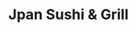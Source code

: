 ---
layout: place
title: "Jpan Sushi & Grill"
permalink: /florida/sarasota/jpan-sushi-grill.html
stateAbbr: FL
stateName: Florida
cityName: Sarasota
place_id: ChIJh_eeTtw4w4gR1Ptck7apB8w
photos:
  - name: >-
      places/ChIJh_eeTtw4w4gR1Ptck7apB8w/photos/AeeoHcIjKM2vt9bYFYYxB3ByNsKf1vfCqjRcCr2sXWt2LOIwNNlweSD_dpmw5hg352k_BzqEwRkjiKSjaPwhOKXmXMpG-b781eKlPJVBlu9QQIIaMUqv3rJBW87AMflzaw7SSDsZY0dzWyFTWfxciWmvY4W8AErW2WNTHQPCeHquLNURUDFCOqZ-A3RX1lsNiKNB1IH1Yqg2JJhKPAqiHFVQ9-Ufbx32f8ewAJV6J7cPRbqFqPBWaOGHf4HTnSnM4vJ8s-YZmpGb6NKGuQmmz6iP3D8Y1v1z10gAItwQYDSWNf5tFA
    widthPx: 960
    heightPx: 720
    authorAttributions:
      - displayName: Jpan Sushi & Grill
        uri: https://maps.google.com/maps/contrib/103172138786484808587
        photoUri: >-
          https://lh3.googleusercontent.com/a-/ALV-UjW3ZEq4fmQRPIif1qJlWpqkDYaPluehgy0pV45W-oUI-qJtxQ7f=s100-p-k-no-mo
    flagContentUri: >-
      https://www.google.com/local/imagery/report/?cb_client=maps_api_places.places_api&image_key=!1e10!2sAF1QipNobl4CLztL5XDCRap1FDfXBT1-U9fkEdzS7I3a&hl=en-US
    googleMapsUri: >-
      https://www.google.com/maps/place//data=!3m4!1e2!3m2!1sAF1QipNobl4CLztL5XDCRap1FDfXBT1-U9fkEdzS7I3a!2e10!4m2!3m1!1s0x88c338dc4e9ef787:0xcc07a9b6935cfbd4
  - name: >-
      places/ChIJh_eeTtw4w4gR1Ptck7apB8w/photos/AeeoHcKtHxPd1gNBUUFsRRWM0bXPnISaAepgF0JMjiv4IQf8QKsIca4hI2mSkFHQOx5Y4VeMOUu5v7PDt1y1bhsIUuiKY1dFLTPHsb-8GFAUDDBj0d5P9MREdzplcTwJkDQRogpSWSvmZ53lP7WJz8Oe4a5s-LToUwsbw4noF0yUhacWmiQqJsTsBbFbdRDz1HAnHi2SJRnWMSjIX1Jm9_0esTWz8fXltay53cG66moKM7xUjxbk82enB1dFaKhKe-ue0vycp3FcZ0YLi0QzsZmvOcvn0BBAaRVwMDUHDLhq4WuVGQ
    widthPx: 1200
    heightPx: 800
    authorAttributions:
      - displayName: Jpan Sushi & Grill
        uri: https://maps.google.com/maps/contrib/103172138786484808587
        photoUri: >-
          https://lh3.googleusercontent.com/a-/ALV-UjW3ZEq4fmQRPIif1qJlWpqkDYaPluehgy0pV45W-oUI-qJtxQ7f=s100-p-k-no-mo
    flagContentUri: >-
      https://www.google.com/local/imagery/report/?cb_client=maps_api_places.places_api&image_key=!1e10!2sAF1QipNnQ9ita6fXewW7XQPEOgp5OP4qrJKjK8ZVUfYo&hl=en-US
    googleMapsUri: >-
      https://www.google.com/maps/place//data=!3m4!1e2!3m2!1sAF1QipNnQ9ita6fXewW7XQPEOgp5OP4qrJKjK8ZVUfYo!2e10!4m2!3m1!1s0x88c338dc4e9ef787:0xcc07a9b6935cfbd4
  - name: >-
      places/ChIJh_eeTtw4w4gR1Ptck7apB8w/photos/AeeoHcIQgB4dtNWa4JZboYJQCjOZN3r1M-edgfl3HgndTNdvS7LTgPHveRdAvwgcTHM40WCTFSYOZ0RmfVd7N98MTSpuDgKzn-wwKRBdez9ch8eTxUcT9Zkl-JnU0MF60B1P1YgpBpIukqyZMVYS96HGz3VNg19lFB6Zeny8AGKkfFHpIamvdmpZgtSUYPBbRhgofYKpR-_PODW8WX2noP_pKqHABBZZnH7kEnI8G3fJJ7o_CmSUH6iu36oBG4-ZpiE9MLCpETtcc8F7NglEwLyKlUmE1q2f9qqMund0h-wCSVEvfIw7FiB3UO-WTonJzpT91FQnHp9bZdyiXkYxVzjZR6F2Ol8An9t6bqh0cHsRiZ-aItOEP_GbOeEZi_xnkWS1G19-wXMn-mwKxBpSbY92urqt02Tj_yAZq0xxazt4J8E2YlE
    widthPx: 4000
    heightPx: 3000
    authorAttributions:
      - displayName: Beverly Perez
        uri: https://maps.google.com/maps/contrib/113885700342081330844
        photoUri: >-
          https://lh3.googleusercontent.com/a-/ALV-UjXuxOELnoWSFHCDT7aMhuG04u8GleLDMrbwfcmijshkZMqj-WSRdg=s100-p-k-no-mo
    flagContentUri: >-
      https://www.google.com/local/imagery/report/?cb_client=maps_api_places.places_api&image_key=!1e10!2sCIHM0ogKEICAgICf0Y2GpAE&hl=en-US
    googleMapsUri: >-
      https://www.google.com/maps/place//data=!3m4!1e2!3m2!1sCIHM0ogKEICAgICf0Y2GpAE!2e10!4m2!3m1!1s0x88c338dc4e9ef787:0xcc07a9b6935cfbd4
  - name: >-
      places/ChIJh_eeTtw4w4gR1Ptck7apB8w/photos/AeeoHcLXiudqsYnX3R9J_uoXQ1w_wmrIa0z2cH5Jy4xAFEFTYjHcAPz4jukSZZIWeoBqALW5jCL7NKYyi8gz_aVqYDjzS-cZI07aA9ocG7-qev4zpG1B3hu29--hLWyuGqSeIKr_MMtGhbQfwX8lohUisvEG6FIioOLAnV_ctLSeUfk_8G5uOsGHqaj76X_RZv2SxnLPiCB2pIeFnO2UTquS1HG_dlkwXEatkSJpNHY1Um6xiQC5l-WxM4Uqc7d0sOwRbX3b9DFvfpSfm-vTczor5IaX-i-KK4TKlCYCt4FGSNLdM5tsCYbo940SpxYWhTjrImHp0lPPbyPil8oisiRulcVPdCeBwlGUJ22bdb3fr_psPNWCzY7FUFGPRXj3YAY31eU2v8PihiPMsi9PQWgWkTJPKcU4dKRMihNMQTNDVV8R-A
    widthPx: 1600
    heightPx: 1200
    authorAttributions:
      - displayName: R C
        uri: https://maps.google.com/maps/contrib/102275446338053414464
        photoUri: >-
          https://lh3.googleusercontent.com/a-/ALV-UjXd1lqcrVIBvw3EdbWf1PtsR1JGYS994kDiiiA8DFLyVtJQagYX=s100-p-k-no-mo
    flagContentUri: >-
      https://www.google.com/local/imagery/report/?cb_client=maps_api_places.places_api&image_key=!1e10!2sCIHM0ogKEICAgIDxu_WlGg&hl=en-US
    googleMapsUri: >-
      https://www.google.com/maps/place//data=!3m4!1e2!3m2!1sCIHM0ogKEICAgIDxu_WlGg!2e10!4m2!3m1!1s0x88c338dc4e9ef787:0xcc07a9b6935cfbd4
  - name: >-
      places/ChIJh_eeTtw4w4gR1Ptck7apB8w/photos/AeeoHcKuworcoXyxUM_xw2dzmywgYVbfQcZSOOp0fSWyz-wWrByYYjtA_tsheXr0g-c031Wp-oBG_U6bmme5oVZ-1db3DZGWorNzL5bNTG0IWkzFavCcA4F_4JQofrrFNDd1Ts2754E44DVMxyDjgGKGXMV6ZeR3LhS70_9NXf5IeSdA-QbMtA1qJcY5Wtwv9IrbinwDJt-ETniRORr5j4GnV2EP3uOiQ1gK-_OnPQMmTXOebIyfarYkTRCNpF5n0ga_KhG4rC8dTKDNkvim84EOwi0mKReHSZj4dNUsD7sTSJO3SYkJVJAWcfOug1vho9XcCpCzUDm4sEE49RPmDpv06lkzrOYG5mTslJlf-EkHGKlpPFoGRObkI2Xppqsn7LcZZbqJGGe2zFtXxRi93PfpZiBRXAxwQAyzkfcJjH3M9-Y
    widthPx: 2592
    heightPx: 1944
    authorAttributions:
      - displayName: Hoang Bui
        uri: https://maps.google.com/maps/contrib/100974500800368982632
        photoUri: >-
          https://lh3.googleusercontent.com/a/ACg8ocLSDuo1L2hVj9LGfEKu4TPM-hK-osCZ3jkFHltcIslhsfD9-w=s100-p-k-no-mo
    flagContentUri: >-
      https://www.google.com/local/imagery/report/?cb_client=maps_api_places.places_api&image_key=!1e10!2sCIHM0ogKEICAgIDO_r2FRg&hl=en-US
    googleMapsUri: >-
      https://www.google.com/maps/place//data=!3m4!1e2!3m2!1sCIHM0ogKEICAgIDO_r2FRg!2e10!4m2!3m1!1s0x88c338dc4e9ef787:0xcc07a9b6935cfbd4
  - name: >-
      places/ChIJh_eeTtw4w4gR1Ptck7apB8w/photos/AeeoHcISvCBuNcqi1iHXhfzagXxRvFK33x13NzN_FXzpTGz6mTGQLUOl7oSbfbudATwNn4FG8bVi4sWtJfPhniZNB5SzL1T1wYHVAqix2M8aE2sdlq7t7cLWi4678H2oXz2ISARp8Lr1xs1c28kl43dNDsJ5tX5Yxvb2Q13zULpWkRaUKKa9DVzR1-bdaJampEBVRKR_vgkHq5GG_WHRYIWyv4ko_NJI-M-Fm7CN2f9HwwFYJbjIbTpZwvnH4zHXXF_zS2Qx-7xPLqktER1bOnoVM3VAxsBQ1DsawCQyoc6KKtKUDhCzGJK_K7M5KcbvepRrYg25H_QDAKShO9KJZ1IZtAWLFLw8--3D6XFiKkKyE43iZMzXkWtvCWU_Zon2C4e1MBUkPHGYpm35xg1KKva9zz9s6KHASSY3bpBnql8cML0__tA5
    widthPx: 3024
    heightPx: 4032
    authorAttributions:
      - displayName: Sarah Graves
        uri: https://maps.google.com/maps/contrib/112498387689001103055
        photoUri: >-
          https://lh3.googleusercontent.com/a-/ALV-UjVsv1fSl9SPp9e45KjG2UrzBSafCNhA6uSO4YNYxSTvEEsHVz21=s100-p-k-no-mo
    flagContentUri: >-
      https://www.google.com/local/imagery/report/?cb_client=maps_api_places.places_api&image_key=!1e10!2sCIHM0ogKEICAgIDH1cH7-wE&hl=en-US
    googleMapsUri: >-
      https://www.google.com/maps/place//data=!3m4!1e2!3m2!1sCIHM0ogKEICAgIDH1cH7-wE!2e10!4m2!3m1!1s0x88c338dc4e9ef787:0xcc07a9b6935cfbd4
  - name: >-
      places/ChIJh_eeTtw4w4gR1Ptck7apB8w/photos/AeeoHcJRIEwMtEYu_ChpVw2f5alFrqJ-PzOePQ1Ko2bdf9Gvp0ns_O_rC7jmXFXZ_4NR363RD25ueU0er5gScFd0kVjqWUkvIT6ylSn0snmQWI8CKK_j-UAYcMMupSMK4mVCWTIJfvnMASawL7f8eTlfSJ_FN-yoeuGkEL54oWpDUWdhWkr390vWQ8ZAoSZqHMNLeW4fP5Wnh3FWa5IqIO84t9SSxWzkaUlyALgdX59dAnAsIqTEGFq_7gvwirtwryPSpd5qX7VKNaZvT9g-BvQK7znJR__0fLP_3JSrdQNVePX0bcKhuSoQxeSnrcICPT6HJhzpuAtz_eWvkfYibo6EUEpEz2PMukZKW4xUYys2CbJ5cZwYhh9jyDkwM8LuLGTMsT-39yKWapKtkozS2nOavdyF2qq8_PW0-lqHs8E5LU5Dk9M
    widthPx: 3899
    heightPx: 3024
    authorAttributions:
      - displayName: Steve Hunsader
        uri: https://maps.google.com/maps/contrib/103367844826769047545
        photoUri: >-
          https://lh3.googleusercontent.com/a-/ALV-UjX--aXjI1C17YBE-jMlYjgnOZZ8AERLnH72_cSEx4KT3x63D7AkAg=s100-p-k-no-mo
    flagContentUri: >-
      https://www.google.com/local/imagery/report/?cb_client=maps_api_places.places_api&image_key=!1e10!2sCIHM0ogKEICAgIDJjIqXowE&hl=en-US
    googleMapsUri: >-
      https://www.google.com/maps/place//data=!3m4!1e2!3m2!1sCIHM0ogKEICAgIDJjIqXowE!2e10!4m2!3m1!1s0x88c338dc4e9ef787:0xcc07a9b6935cfbd4
  - name: >-
      places/ChIJh_eeTtw4w4gR1Ptck7apB8w/photos/AeeoHcIfagfiFlfsKcNVGetQrrg-vmJ2vR2f2CEjvAGNdErmFxp9Lf7FR6Crvt6V8ZinnD0wwgZazlju9aiyLuRMNp1iVrb1YUARcHG2qaAy8KAAlyZ6EDT_XYkSv6YSWLPBkYuiZONeIO4tWWBdIjLufaTRTOPGSLb-q_hQhbJWLZQkPyf1UkibUsYsvt0uNjJbCsKCqCEbC-gjJgg0d5dBQcYyg94pkWIiX60AQ--u-LzwwsT3YnmMtE3eIJS1HP_GXXtHBhaC4xIVb8WZYOWl5iTLN-vMSeLGv5UdWd29gwilkL_FwD1IUzIlL9hnsX_9xuVIM88rpCQvGnO8-5tXcrFqAnIVjdkZqovSllfmi_ebU6KNnZSzNaZr4_0Y-rKyOlMwHvHa7ao_YtzEadPTqikE4U_K7YaZdZb69snPBB0
    widthPx: 3600
    heightPx: 4800
    authorAttributions:
      - displayName: Gem L
        uri: https://maps.google.com/maps/contrib/109280661162533257075
        photoUri: >-
          https://lh3.googleusercontent.com/a-/ALV-UjXLi2OekY_xy3UKh2rWFcIiisVAebPyUzT2pi41-tF5P1a6e6L7=s100-p-k-no-mo
    flagContentUri: >-
      https://www.google.com/local/imagery/report/?cb_client=maps_api_places.places_api&image_key=!1e10!2sCIHM0ogKEICAgIDjqNW_cg&hl=en-US
    googleMapsUri: >-
      https://www.google.com/maps/place//data=!3m4!1e2!3m2!1sCIHM0ogKEICAgIDjqNW_cg!2e10!4m2!3m1!1s0x88c338dc4e9ef787:0xcc07a9b6935cfbd4
  - name: >-
      places/ChIJh_eeTtw4w4gR1Ptck7apB8w/photos/AeeoHcLVKVe5yFxRDQ4oJD7zcy0UDXoFGYjnhs4IxwrZcZFoTWzHY1YGlYNjvuEYfHW3p2fTCIEzPUZIe3AVb-LIzKEvUZD7souN8B6HOEjbcujwLJJWEu-Rpjm5VXHM0LwLAqK3LluctTZZQacr6xys8ZS9aqMPWI5ElJRt_NJ-Pjz9HOzlclz2jTc_OPpPkZJriBerlAwyvYot-x8aAEF9BIPcdLqN9-Sapb5-yxNd1ncxsKfo01F1ZVH-SR_as55GpiLRZzSIe7QBUBFKG8R2Dah5oIh-Nkx0xLg4uuZ0DiCiX6u4KX7JUxXAHOB3CzmV3c-SgiJCdgWLi0CrT2X560062hEXLLvy1dT7q9SFET3flkEoQsvKx_iCt8Sx8fnzxKWOQzA3ZiII6ASwYhpGBs8IpqUmCon9Za-hAPRYnz7fRupm
    widthPx: 4032
    heightPx: 3024
    authorAttributions:
      - displayName: Andy Timithy
        uri: https://maps.google.com/maps/contrib/117841061165119822218
        photoUri: >-
          https://lh3.googleusercontent.com/a-/ALV-UjU4jqyG5-70hW-1QBC6B-nF68qeRqV34zgSeA8EQIteoR2eq6iL=s100-p-k-no-mo
    flagContentUri: >-
      https://www.google.com/local/imagery/report/?cb_client=maps_api_places.places_api&image_key=!1e10!2sCIHM0ogKEICAgIDCu-2MpwE&hl=en-US
    googleMapsUri: >-
      https://www.google.com/maps/place//data=!3m4!1e2!3m2!1sCIHM0ogKEICAgIDCu-2MpwE!2e10!4m2!3m1!1s0x88c338dc4e9ef787:0xcc07a9b6935cfbd4
  - name: >-
      places/ChIJh_eeTtw4w4gR1Ptck7apB8w/photos/AeeoHcIhuLyTyyejbspD0pBkS8iUy-5mEdG-4pc8Q5XR4P2lrfLPI4H39eLwc94xlaNH8Jq9QTETC-1O7kGjA0vOAcDk1RAMcv7rS8A1o2M0zrzVr67Ai-6m_uywh6Oo5iJ0e7dG7bIw2YlYPMDVy9POir5RwIyeVGzW_V5KufR0L-D6mY5v_6tJMLltAGbf1zPQUzkrL12rq7ucAu28CpIAfXgKISAFEXXikpwR_5zQ1hy1FbN3ymYc7QHX6d5D9VcbeQ5XSOXlIocNQ_ZBYtNoVhn8tbrG_DlyV7Ht423fD87SmOTsSuROYBd1ed57iT_yv7nPk3pdIsqbw68SvSHoG_HF0WLbuuovz0Ed3wgk-ZCzHjHdRqUzljNzrvmi7r3Ni42LvQxLvjHvNZFNdoXcMfAmPq5xyu_5xCunttKm_zB2AQ
    widthPx: 4000
    heightPx: 3000
    authorAttributions:
      - displayName: Starr (Cecilia van der Kaay)
        uri: https://maps.google.com/maps/contrib/106995636371438576105
        photoUri: >-
          https://lh3.googleusercontent.com/a-/ALV-UjWtMimZN8kh2hPKLo16m-tRlGcD7ldJyPHv9WrjekahztfNWoKwuQ=s100-p-k-no-mo
    flagContentUri: >-
      https://www.google.com/local/imagery/report/?cb_client=maps_api_places.places_api&image_key=!1e10!2sCIHM0ogKEICAgIDL1t_sAQ&hl=en-US
    googleMapsUri: >-
      https://www.google.com/maps/place//data=!3m4!1e2!3m2!1sCIHM0ogKEICAgIDL1t_sAQ!2e10!4m2!3m1!1s0x88c338dc4e9ef787:0xcc07a9b6935cfbd4
address: '229 N Cattlemen Rd #61, Sarasota, FL 34243, USA'
street: '229 N Cattlemen Rd #61'
city: Sarasota
state: FL
zip: '34243'
country: USA
neighborhood: null
latitude: '27.384837'
longitude: '-82.456781'
accessibility_options:
  wheelchairAccessibleParking: true
  wheelchairAccessibleEntrance: true
  wheelchairAccessibleRestroom: true
  wheelchairAccessibleSeating: true
business_status: OPERATIONAL
name: Jpan Sushi & Grill
google_maps_links:
  directionsUri: >-
    https://www.google.com/maps/dir//''/data=!4m7!4m6!1m1!4e2!1m2!1m1!1s0x88c338dc4e9ef787:0xcc07a9b6935cfbd4!3e0
  placeUri: https://maps.google.com/?cid=14701906110195760084
  writeAReviewUri: >-
    https://www.google.com/maps/place//data=!4m3!3m2!1s0x88c338dc4e9ef787:0xcc07a9b6935cfbd4!12e1
  reviewsUri: >-
    https://www.google.com/maps/place//data=!4m4!3m3!1s0x88c338dc4e9ef787:0xcc07a9b6935cfbd4!9m1!1b1
  photosUri: >-
    https://www.google.com/maps/place//data=!4m3!3m2!1s0x88c338dc4e9ef787:0xcc07a9b6935cfbd4!10e5
primary_type: Japanese Restaurant
opening_hours:
  regular: null
  current: null
secondary_opening_hours:
  regular:
    weekdayDescriptions: null
    type: null
  current:
    weekdayDescriptions: null
    type: null
phone: null
price_level: null
price_range: null
rating: null
rating_count: 0
website: null
description: null
reviews: null
parking_options: null
payment_options: null
allow_dogs: null
curbside_pickup: null
delivery: null
dine_in: null
good_for_children: null
good_for_groups: null
good_for_sports: null
live_music: null
menu_for_children: null
outdoor_seating: null
reservable: null
restroom: null
serves_beer: null
serves_breakfast: null
serves_brunch: null
serves_cocktails: null
serves_coffee: null
serves_dinner: null
serves_dessert: null
serves_lunch: null
serves_vegetarian_food: null
serves_wine: null
takeout: null
slug: Jpan-Sushi-and-Grill

---